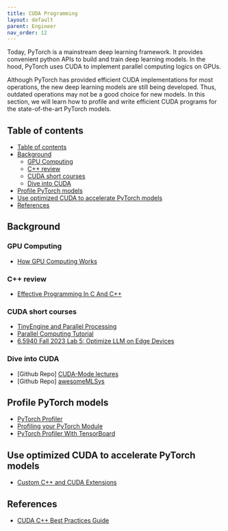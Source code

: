 ```yaml
---
title: CUDA Programming
layout: default
parent: Engineer
nav_order: 12
---
```


Today, PyTorch is a mainstream deep learning framework. It provides convenient python APIs to build and train deep learning models. In the hood, PyTorch uses CUDA to implement parallel computing logics on GPUs. 

Although PyTorch has provided efficient CUDA implementations for most operations, the new deep learning models are still being developed. Thus, outdated operations may not be a good choice for new models. In this section, we will learn how to profile and write efficient CUDA programs for the state-of-the-art PyTorch models.

## Table of contents
- [Table of contents](#table-of-contents)
- [Background](#background)
  - [GPU Computing](#gpu-computing)
  - [C++ review](#c-review)
  - [CUDA short courses](#cuda-short-courses)
  - [Dive into CUDA](#dive-into-cuda)
- [Profile PyTorch models](#profile-pytorch-models)
- [Use optimized CUDA to accelerate PyTorch models](#use-optimized-cuda-to-accelerate-pytorch-models)
- [References](#references)

## Background

### GPU Computing
- [How GPU Computing Works](https://www.nvidia.com/en-us/on-demand/session/gtcspring21-s31151/)

### C++ review
- [Effective Programming In C And C++](https://ocw.mit.edu/courses/6-s096-effective-programming-in-c-and-c-january-iap-2014/pages/lecture-notes/)
### CUDA short courses
- [TinyEngine and Parallel Processing](https://www.youtube.com/watch?app=desktop&v=gGcbn0ISOJM)
- [Parallel Computing Tutorial](https://github.com/mit-han-lab/parallel-computing-tutorial)
- [6.5940 Fall 2023 Lab 5: Optimize LLM on Edge Devices](https://docs.google.com/document/u/0/d/13IaTfPKjp0KiSBEhPdX9IxgXMIAZfiFjor37OWQJhMM/mobilebasic)
### Dive into CUDA
- [Github Repo] [CUDA-Mode lectures](https://github.com/cuda-mode/lectures)
- [Github Repo] [awesomeMLSys](https://github.com/cuda-mode/awesomeMLSys)

## Profile PyTorch models
- [PyTorch Profiler](https://pytorch.org/tutorials/recipes/recipes/profiler_recipe.html?highlight=profil)
- [Profiling your PyTorch Module](https://pytorch.org/tutorials/beginner/profiler.html?highlight=profiler)
- [PyTorch Profiler With TensorBoard](https://pytorch.org/tutorials/intermediate/tensorboard_profiler_tutorial.html?highlight=profile)

## Use optimized CUDA to accelerate PyTorch models
- [Custom C++ and CUDA Extensions](https://pytorch.org/tutorials/advanced/cpp_extension.html?highlight=cuda)

## References
- [CUDA C++ Best Practices Guide](https://docs.nvidia.com/cuda/cuda-c-best-practices-guide/index.html)




